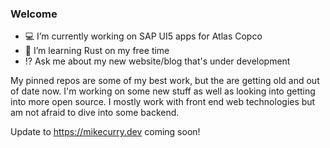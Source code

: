 ### Welcome 

- 💻 I’m currently working on SAP UI5 apps for Atlas Copco
- 🦀 I’m learning Rust on my free time
- ⁉️ Ask me about my new website/blog that's under development

My pinned repos are some of my best work, but the are getting old and out of date now. I'm working on some new stuff as well as looking into 
getting into more open source. I mostly work with front end web technologies but am not afraid to dive into some backend. 

Update to https://mikecurry.dev coming soon!
